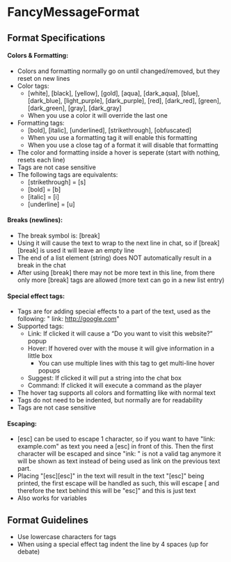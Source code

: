 FancyMessageFormat
==================

## Format Specifications
#### Colors & Formatting:
* Colors and formatting normally go on until changed/removed, but they reset on new lines
* Color tags:
  * [white], [black], [yellow], [gold], [aqua], [dark_aqua], [blue], [dark_blue], [light_purple], [dark_purple], [red], [dark_red], [green], [dark_green], [gray], [dark_gray]
  * When you use a color it will override the last one
* Formatting tags:
  * [bold], [italic], [underlined], [strikethrough], [obfuscated]
  * When you use a formatting tag it will enable this formatting
  * When you use a close tag of a format it will disable that formatting
* The color and formatting inside a hover is seperate (start with nothing, resets each line)
* Tags are not case sensitive
* The following tags are equivalents:
  * [strikethrough] = [s]
  * [bold] = [b]
  * [italic] = [i]
  * [underline] = [u]

#### Breaks (newlines):
* The break symbol is: [break]
* Using it will cause the text to wrap to the next line in chat, so if [break][break] is used it will leave an empty line
* The end of a list element (string) does NOT automatically result in a break in the chat
* After using [break] there may not be more text in this line, from there only more [break] tags are allowed (more text can go in a new list entry)

#### Special effect tags:
* Tags are for adding special effects to a part of the text, used as the following: "  link: http://google.com"
* Supported tags:
  * Link: If clicked it will cause a “Do you want to visit this website?” popup
  * Hover: If hovered over with the mouse it will give information in a little box
    * You can use multiple lines with this tag to get multi-line hover popups
  * Suggest: If clicked it will put a string into the chat box
  * Command: If clicked it will execute a command as the player
* The hover tag supports all colors and formatting like with normal text
* Tags do not need to be indented, but normally are for readability
* Tags are not case sensitive

#### Escaping:
* [esc] can be used to escape 1 character, so if you want to have "link: example.com" as text you need a [esc] in front of this. Then the first character will be escaped and since "ink: " is not a valid tag anymore it will be shown as text instead of being used as link on the previous text part.
* Placing "[esc][esc]" in the text will result in the text "[esc]" being printed, the first escape will be handled as such, this will escape [ and therefore the text behind this will be "esc]" and this is just text
* Also works for variables

## Format Guidelines
* Use lowercase characters for tags
* When using a special effect tag indent the line by 4 spaces (up for debate)
